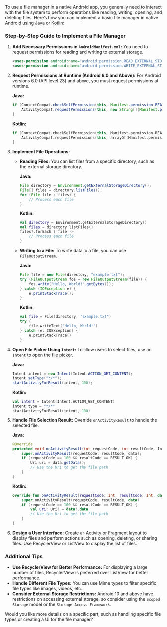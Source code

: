 To use a file manager in a native Android app, you generally need to interact with the file system to perform operations like reading, writing, opening, and deleting files. Here’s how you can implement a basic file manager in native Android using Java or Kotlin:

### Step-by-Step Guide to Implement a File Manager

1. **Add Necessary Permissions in `AndroidManifest.xml`:**
   You need to request permissions for reading and writing to external storage.
   ```xml
   <uses-permission android:name="android.permission.READ_EXTERNAL_STORAGE"/>
   <uses-permission android:name="android.permission.WRITE_EXTERNAL_STORAGE"/>
   ```

2. **Request Permissions at Runtime (Android 6.0 and Above):**
   For Android versions 6.0 (API level 23) and above, you must request permissions at runtime.

   **Java:**
   ```java
   if (ContextCompat.checkSelfPermission(this, Manifest.permission.READ_EXTERNAL_STORAGE) != PackageManager.PERMISSION_GRANTED) {
       ActivityCompat.requestPermissions(this, new String[]{Manifest.permission.READ_EXTERNAL_STORAGE}, 1);
   }
   ```

   **Kotlin:**
   ```kotlin
   if (ContextCompat.checkSelfPermission(this, Manifest.permission.READ_EXTERNAL_STORAGE) != PackageManager.PERMISSION_GRANTED) {
       ActivityCompat.requestPermissions(this, arrayOf(Manifest.permission.READ_EXTERNAL_STORAGE), 1)
   }
   ```

3. **Implement File Operations:**

   - **Reading Files:**
     You can list files from a specific directory, such as the external storage directory.
   
     **Java:**
     ```java
     File directory = Environment.getExternalStorageDirectory();
     File[] files = directory.listFiles();
     for (File file : files) {
         // Process each file
     }
     ```

     **Kotlin:**
     ```kotlin
     val directory = Environment.getExternalStorageDirectory()
     val files = directory.listFiles()
     files?.forEach { file ->
         // Process each file
     }
     ```

   - **Writing to a File:**
     To write data to a file, you can use `FileOutputStream`.

     **Java:**
     ```java
     File file = new File(directory, "example.txt");
     try (FileOutputStream fos = new FileOutputStream(file)) {
         fos.write("Hello, World!".getBytes());
     } catch (IOException e) {
         e.printStackTrace();
     }
     ```

     **Kotlin:**
     ```kotlin
     val file = File(directory, "example.txt")
     try {
         file.writeText("Hello, World!")
     } catch (e: IOException) {
         e.printStackTrace()
     }
     ```

4. **Open File Picker Using `Intent`:**
   To allow users to select files, use an `Intent` to open the file picker.

   **Java:**
   ```java
   Intent intent = new Intent(Intent.ACTION_GET_CONTENT);
   intent.setType("*/*");
   startActivityForResult(intent, 100);
   ```

   **Kotlin:**
   ```kotlin
   val intent = Intent(Intent.ACTION_GET_CONTENT)
   intent.type = "*/*"
   startActivityForResult(intent, 100)
   ```

5. **Handle File Selection Result:**
   Override `onActivityResult` to handle the selected file.

   **Java:**
   ```java
   @Override
   protected void onActivityResult(int requestCode, int resultCode, Intent data) {
       super.onActivityResult(requestCode, resultCode, data);
       if (requestCode == 100 && resultCode == RESULT_OK) {
           Uri uri = data.getData();
           // Use the Uri to get the file path
       }
   }
   ```

   **Kotlin:**
   ```kotlin
   override fun onActivityResult(requestCode: Int, resultCode: Int, data: Intent?) {
       super.onActivityResult(requestCode, resultCode, data)
       if (requestCode == 100 && resultCode == RESULT_OK) {
           val uri: Uri? = data?.data
           // Use the Uri to get the file path
       }
   }
   ```

6. **Design a User Interface:**
   Create an Activity or Fragment layout to display files and perform actions such as opening, deleting, or sharing files. Use RecyclerView or ListView to display the list of files.

### Additional Tips

- **Use RecyclerView for Better Performance:** For displaying a large number of files, RecyclerView is preferred over ListView for better performance.
- **Handle Different File Types:** You can use Mime types to filter specific file types like images, videos, etc.
- **Consider External Storage Restrictions:** Android 10 and above have restrictions on accessing external storage, so consider using the `Scoped Storage` model or the `Storage Access Framework`.

Would you like more details on a specific part, such as handling specific file types or creating a UI for the file manager?